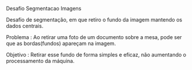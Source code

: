 Desafio Segmentacao Imagens

Desafio de segmentação, em que retiro o fundo da imagem mantendo os dados centrais.

Problema : Ao retirar uma foto de um documento sobre a mesa, pode ser que as bordas(fundos) apareçam na imagem.

Objetivo : Retirar esse fundo de forma simples e eficaz, não aumentando o processamento da máquina.
